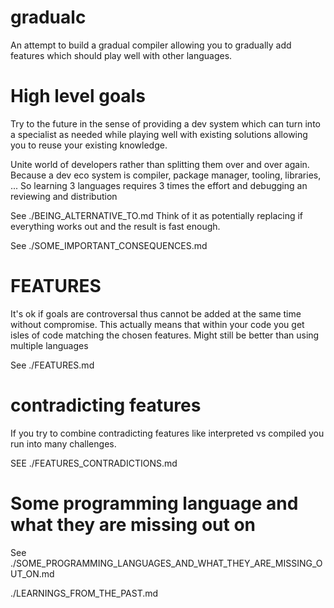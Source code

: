# gradualc
An attempt to build a gradual compiler allowing you to gradually add features
which should play well with other languages.

# High level goals
Try to the future in the sense of providing a dev system which can turn into a
specialist as needed while playing well with existing solutions allowing you to
reuse your existing knowledge.

Unite world of developers rather than splitting them over and over again.
Because a dev eco system is compiler, package manager, tooling, libraries, ...
So learning 3 languages requires 3 times the effort and debugging an reviewing
and distribution

See ./BEING_ALTERNATIVE_TO.md 
Think of it as potentially replacing if everything works out and the result is fast enough.

See ./SOME_IMPORTANT_CONSEQUENCES.md

# FEATURES
It's ok if goals are controversal thus cannot be added at the same time without compromise.
This actually means that within your code you get isles of code matching the
chosen features. Might still be better than using multiple languages

See ./FEATURES.md

# contradicting features
If you try to combine contradicting features like interpreted vs compiled you
run into many challenges.

SEE ./FEATURES_CONTRADICTIONS.md

# Some programming language and what they are missing out on
See ./SOME_PROGRAMMING_LANGUAGES_AND_WHAT_THEY_ARE_MISSING_OUT_ON.md


./LEARNINGS_FROM_THE_PAST.md
